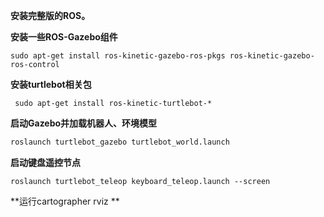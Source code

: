 

**安装完整版的ROS。**

**安装一些ROS-Gazebo组件**

```
sudo apt-get install ros-kinetic-gazebo-ros-pkgs ros-kinetic-gazebo-ros-control
```

**安装turtlebot相关包**

```
 sudo apt-get install ros-kinetic-turtlebot-*
```

**启动Gazebo并加载机器人、环境模型**

```bash
roslaunch turtlebot_gazebo turtlebot_world.launch
```

**启动键盘遥控节点**

```
roslaunch turtlebot_teleop keyboard_teleop.launch --screen
```

**运行cartographer   rviz  **

